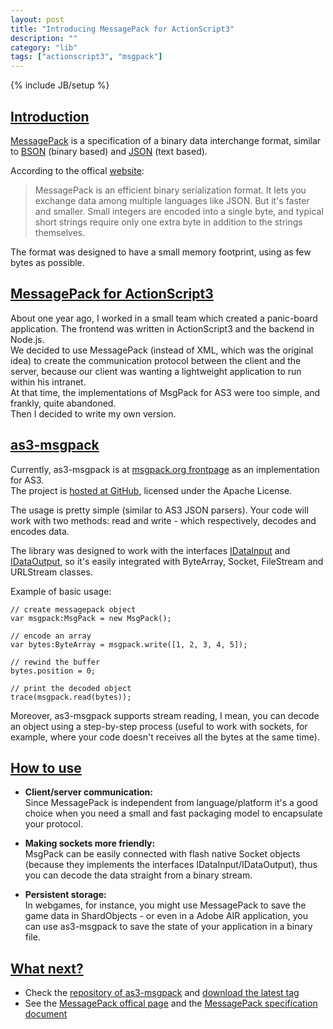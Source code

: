 ```yaml
---
layout: post
title: "Introducing MessagePack for ActionScript3"
description: ""
category: "lib" 
tags: ["actionscript3", "msgpack"]
---
```

{% include JB/setup %}

## <u>Introduction</u>
[MessagePack](http://en.wikipedia.org/wiki/MessagePack) is a specification of a binary data interchange format, similar to [BSON](http://en.wikipedia.org/wiki/BSON) (binary based) and [JSON](http://en.wikipedia.org/wiki/JSON) (text based).

According to the offical [website](http://msgpack.org):
> MessagePack is an efficient binary serialization format. It lets you exchange data among multiple languages like JSON. But it's faster and smaller. Small integers are encoded into a single byte, and typical short strings require only one extra byte in addition to the strings themselves.

The format was designed to have a small memory footprint, using as few bytes as possible.

## <u>MessagePack for ActionScript3</u>
About one year ago, I worked in a small team which created a panic-board application. The frontend was written in ActionScript3 and the backend in Node.js.<br>
We decided to use MessagePack (instead of XML, which was the original idea) to create the communication protocol between the client and the server, because our client was wanting a lightweight application to run within his intranet.<br>
At that time, the implementations of MsgPack for AS3 were too simple, and frankly, quite abandoned.<br>
Then I decided to write my own version.

## <u>as3-msgpack</u>
Currently, as3-msgpack is at [msgpack.org frontpage](http://msgpack.org) as an implementation for AS3.<br>
The project is [hosted at GitHub](https://github.com/loteixeira/as3-msgpack), licensed under the Apache License.

The usage is pretty simple (similar to AS3 JSON parsers). Your code will work with two methods: read and write - which respectively, decodes and encodes data.

The library was designed to work with the interfaces [IDataInput](http://help.adobe.com/en_US/FlashPlatform/reference/actionscript/3/flash/utils/IDataInput.html) and [IDataOutput](http://help.adobe.com/en_US/FlashPlatform/reference/actionscript/3/flash/utils/IDataOutput.html), so it's easily integrated with ByteArray, Socket, FileStream and URLStream classes.

Example of basic usage:

	// create messagepack object
	var msgpack:MsgPack = new MsgPack();

	// encode an array
	var bytes:ByteArray = msgpack.write([1, 2, 3, 4, 5]);

	// rewind the buffer
	bytes.position = 0;

	// print the decoded object
	trace(msgpack.read(bytes));

Moreover, as3-msgpack supports stream reading, I mean, you can decode an object using a step-by-step process (useful to work with sockets, for example, where your code doesn't receives all the bytes at the same time).

## <u>How to use</u>

* <b>Client/server communication:</b><br>
Since MessagePack is independent from language/platform it's a good choice when you need a small and fast packaging model to encapsulate your protocol.

* <b>Making sockets more friendly:</b><br>
MsgPack can be easily connected with flash native Socket objects (because they implements the interfaces IDataInput/IDataOutput), thus you can decode the data straight from a binary stream.

* <b>Persistent storage:</b><br>
In webgames, for instance, you might use MessagePack to save the game data in ShardObjects - or even in a Adobe AIR application, you can use as3-msgpack to save the state of your application in a binary file.

## <u>What next?</u>

* Check the [repository of as3-msgpack](https://github.com/loteixeira/as3-msgpack) and [download the latest tag](https://github.com/loteixeira/as3-msgpack/archive/v1.0.1.zip)
* See the [MessagePack offical page](http://msgpack.org/) and the [MessagePack specification document](https://github.com/msgpack/msgpack/blob/master/spec.md)